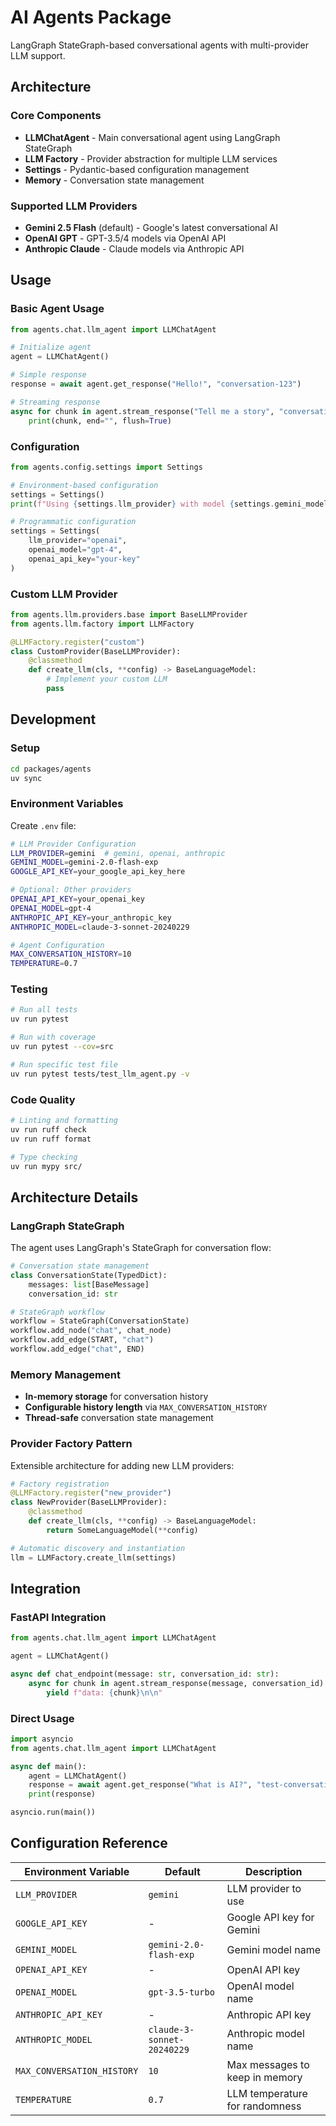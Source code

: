 # AI Agents Package

LangGraph StateGraph-based conversational agents with multi-provider LLM support.

## Architecture

### Core Components

- **LLMChatAgent** - Main conversational agent using LangGraph StateGraph
- **LLM Factory** - Provider abstraction for multiple LLM services
- **Settings** - Pydantic-based configuration management
- **Memory** - Conversation state management

### Supported LLM Providers

- **Gemini 2.5 Flash** (default) - Google's latest conversational AI
- **OpenAI GPT** - GPT-3.5/4 models via OpenAI API
- **Anthropic Claude** - Claude models via Anthropic API

## Usage

### Basic Agent Usage
```python
from agents.chat.llm_agent import LLMChatAgent

# Initialize agent
agent = LLMChatAgent()

# Simple response
response = await agent.get_response("Hello!", "conversation-123")

# Streaming response
async for chunk in agent.stream_response("Tell me a story", "conversation-123"):
    print(chunk, end="", flush=True)
```

### Configuration
```python
from agents.config.settings import Settings

# Environment-based configuration
settings = Settings()
print(f"Using {settings.llm_provider} with model {settings.gemini_model}")

# Programmatic configuration
settings = Settings(
    llm_provider="openai",
    openai_model="gpt-4",
    openai_api_key="your-key"
)
```

### Custom LLM Provider
```python
from agents.llm.providers.base import BaseLLMProvider
from agents.llm.factory import LLMFactory

@LLMFactory.register("custom")
class CustomProvider(BaseLLMProvider):
    @classmethod
    def create_llm(cls, **config) -> BaseLanguageModel:
        # Implement your custom LLM
        pass
```

## Development

### Setup
```bash
cd packages/agents
uv sync
```

### Environment Variables
Create `.env` file:
```bash
# LLM Provider Configuration
LLM_PROVIDER=gemini  # gemini, openai, anthropic
GEMINI_MODEL=gemini-2.0-flash-exp
GOOGLE_API_KEY=your_google_api_key_here

# Optional: Other providers
OPENAI_API_KEY=your_openai_key
OPENAI_MODEL=gpt-4
ANTHROPIC_API_KEY=your_anthropic_key
ANTHROPIC_MODEL=claude-3-sonnet-20240229

# Agent Configuration
MAX_CONVERSATION_HISTORY=10
TEMPERATURE=0.7
```

### Testing
```bash
# Run all tests
uv run pytest

# Run with coverage
uv run pytest --cov=src

# Run specific test file
uv run pytest tests/test_llm_agent.py -v
```

### Code Quality
```bash
# Linting and formatting
uv run ruff check
uv run ruff format

# Type checking
uv run mypy src/
```

## Architecture Details

### LangGraph StateGraph
The agent uses LangGraph's StateGraph for conversation flow:

```python
# Conversation state management
class ConversationState(TypedDict):
    messages: list[BaseMessage]
    conversation_id: str

# StateGraph workflow
workflow = StateGraph(ConversationState)
workflow.add_node("chat", chat_node)
workflow.add_edge(START, "chat")
workflow.add_edge("chat", END)
```

### Memory Management
- **In-memory storage** for conversation history
- **Configurable history length** via `MAX_CONVERSATION_HISTORY`
- **Thread-safe** conversation state management

### Provider Factory Pattern
Extensible architecture for adding new LLM providers:

```python
# Factory registration
@LLMFactory.register("new_provider")
class NewProvider(BaseLLMProvider):
    @classmethod
    def create_llm(cls, **config) -> BaseLanguageModel:
        return SomeLanguageModel(**config)

# Automatic discovery and instantiation
llm = LLMFactory.create_llm(settings)
```

## Integration

### FastAPI Integration
```python
from agents.chat.llm_agent import LLMChatAgent

agent = LLMChatAgent()

async def chat_endpoint(message: str, conversation_id: str):
    async for chunk in agent.stream_response(message, conversation_id):
        yield f"data: {chunk}\n\n"
```

### Direct Usage
```python
import asyncio
from agents.chat.llm_agent import LLMChatAgent

async def main():
    agent = LLMChatAgent()
    response = await agent.get_response("What is AI?", "test-conversation")
    print(response)

asyncio.run(main())
```

## Configuration Reference

| Environment Variable | Default | Description |
|---------------------|---------|-------------|
| `LLM_PROVIDER` | `gemini` | LLM provider to use |
| `GOOGLE_API_KEY` | - | Google API key for Gemini |
| `GEMINI_MODEL` | `gemini-2.0-flash-exp` | Gemini model name |
| `OPENAI_API_KEY` | - | OpenAI API key |
| `OPENAI_MODEL` | `gpt-3.5-turbo` | OpenAI model name |
| `ANTHROPIC_API_KEY` | - | Anthropic API key |
| `ANTHROPIC_MODEL` | `claude-3-sonnet-20240229` | Anthropic model name |
| `MAX_CONVERSATION_HISTORY` | `10` | Max messages to keep in memory |
| `TEMPERATURE` | `0.7` | LLM temperature for randomness |